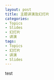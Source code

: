 ```yaml
---
layout: post
title: 主题讲演及幻灯片
categories:
- Topics
- Slides
- 幻灯片
- 讲演
tags:
- Topics
- 幻灯片
- 讲演
- Slides
---
```


test
